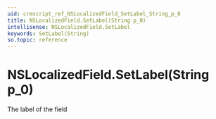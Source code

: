 ```yaml
---
uid: crmscript_ref_NSLocalizedField_SetLabel_String_p_0
title: NSLocalizedField.SetLabel(String p_0)
intellisense: NSLocalizedField.SetLabel
keywords: SetLabel(String)
so.topic: reference
---
```


# NSLocalizedField.SetLabel(String p_0)

The label of the field


